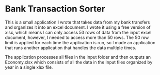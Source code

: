 # Bank Transaction Sorter
 This is a small application I wrote that takes data from my bank transfers and organizes it into an excel document. 
 I wrote it using a free version of xlsx, which means I can only access 50 rows of data from the input excel document,
 however, I needed to access more than 50 rows. The 50 row limit is applied for each time the application is run, so
 I made an application that runs another application that handles the data multiple times.

The application processes all files in the Input folder and then outputs an Economy.xlsx which consists of all the
data in the Input files organized by year in a single xlsx file.
